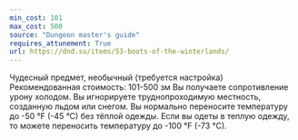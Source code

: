 ```yaml
---
min_cost: 101
max_cost: 500
source: "Dungeon master's guide"
requires_attunement: True
url: https://dnd.su/items/53-boots-of-the-winterlands/
---
```


Чудесный предмет, необычный (требуется настройка)
Рекомендованная стоимость: 101-500 зм
Вы получаете сопротивление урону холодом.
Вы игнорируете труднопроходимую местность, созданную льдом или снегом.
Вы нормально переносите температуру до -50 °F (-45 °C) без тёплой одежды. Если вы одеты в теплую одежду, то можете переносить температуру до -100 °F (-73 °C).